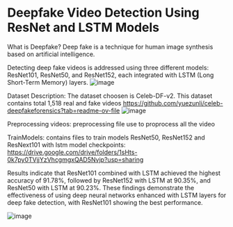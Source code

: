 # Deepfake Video Detection Using ResNet and LSTM Models

What is Deepfake?
Deep fake is a technique for human image synthesis based on artificial intelligence.

Detecting deep fake videos is addressed using three different models: ResNet101, ResNet50, and ResNet152, each integrated with LSTM (Long Short-Term Memory) layers.
![image](https://github.com/Prachi81/deepfake/assets/141800852/4eb98800-add6-4bbd-ac3c-728042b9cb94)

Dataset Description:
The dataset choosen is Celeb-DF-v2. This dataset contains total 1,518 real and fake videos
https://github.com/yuezunli/celeb-deepfakeforensics?tab=readme-ov-file
![image](https://github.com/Prachi81/deepfake/assets/141800852/fb998196-9825-486b-b365-7775d276a7a1)

Preprocessing videos: preprocessing file use to proprocess all the video

TrainModels: contains files to train models ResNet50, ResNet152 and ResNext101 with lstm
model checkpoints: https://drive.google.com/drive/folders/1sHts-0k7py0TVjjYzVhcgmgxQAD5Nvjp?usp=sharing

Results indicate that ResNet101 combined with LSTM achieved the highest accuracy of 91.78%, followed by ResNet152 with LSTM at 90.35%, and ResNet50 with LSTM at 90.23%. These findings demonstrate the effectiveness of using deep neural networks enhanced with LSTM layers for deep fake detection, with ResNet101 showing the best performance.

![image](https://github.com/Prachi81/deepfake/assets/141800852/2d7739db-9568-45d5-8f3d-10395e453a6d)
